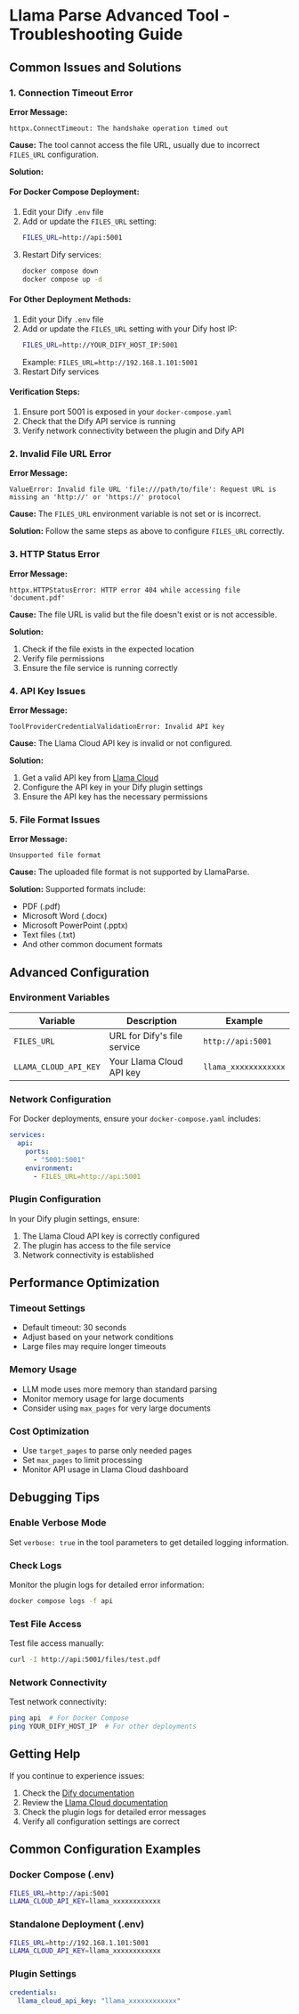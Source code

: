 # Llama Parse Advanced Tool - Troubleshooting Guide

## Common Issues and Solutions

### 1. Connection Timeout Error

**Error Message:**
```
httpx.ConnectTimeout: The handshake operation timed out
```

**Cause:** The tool cannot access the file URL, usually due to incorrect `FILES_URL` configuration.

**Solution:**

#### For Docker Compose Deployment:
1. Edit your Dify `.env` file
2. Add or update the `FILES_URL` setting:
   ```bash
   FILES_URL=http://api:5001
   ```
3. Restart Dify services:
   ```bash
   docker compose down
   docker compose up -d
   ```

#### For Other Deployment Methods:
1. Edit your Dify `.env` file
2. Add or update the `FILES_URL` setting with your Dify host IP:
   ```bash
   FILES_URL=http://YOUR_DIFY_HOST_IP:5001
   ```
   Example: `FILES_URL=http://192.168.1.101:5001`
3. Restart Dify services

#### Verification Steps:
1. Ensure port 5001 is exposed in your `docker-compose.yaml`
2. Check that the Dify API service is running
3. Verify network connectivity between the plugin and Dify API

### 2. Invalid File URL Error

**Error Message:**
```
ValueError: Invalid file URL 'file:///path/to/file': Request URL is missing an 'http://' or 'https://' protocol
```

**Cause:** The `FILES_URL` environment variable is not set or is incorrect.

**Solution:**
Follow the same steps as above to configure `FILES_URL` correctly.

### 3. HTTP Status Error

**Error Message:**
```
httpx.HTTPStatusError: HTTP error 404 while accessing file 'document.pdf'
```

**Cause:** The file URL is valid but the file doesn't exist or is not accessible.

**Solution:**
1. Check if the file exists in the expected location
2. Verify file permissions
3. Ensure the file service is running correctly

### 4. API Key Issues

**Error Message:**
```
ToolProviderCredentialValidationError: Invalid API key
```

**Cause:** The Llama Cloud API key is invalid or not configured.

**Solution:**
1. Get a valid API key from [Llama Cloud](https://cloud.llamaindex.ai/)
2. Configure the API key in your Dify plugin settings
3. Ensure the API key has the necessary permissions

### 5. File Format Issues

**Error Message:**
```
Unsupported file format
```

**Cause:** The uploaded file format is not supported by LlamaParse.

**Solution:**
Supported formats include:
- PDF (.pdf)
- Microsoft Word (.docx)
- Microsoft PowerPoint (.pptx)
- Text files (.txt)
- And other common document formats

## Advanced Configuration

### Environment Variables

| Variable | Description | Example |
|----------|-------------|---------|
| `FILES_URL` | URL for Dify's file service | `http://api:5001` |
| `LLAMA_CLOUD_API_KEY` | Your Llama Cloud API key | `llama_xxxxxxxxxxxx` |

### Network Configuration

For Docker deployments, ensure your `docker-compose.yaml` includes:

```yaml
services:
  api:
    ports:
      - "5001:5001"
    environment:
      - FILES_URL=http://api:5001
```

### Plugin Configuration

In your Dify plugin settings, ensure:
1. The Llama Cloud API key is correctly configured
2. The plugin has access to the file service
3. Network connectivity is established

## Performance Optimization

### Timeout Settings
- Default timeout: 30 seconds
- Adjust based on your network conditions
- Large files may require longer timeouts

### Memory Usage
- LLM mode uses more memory than standard parsing
- Monitor memory usage for large documents
- Consider using `max_pages` for very large documents

### Cost Optimization
- Use `target_pages` to parse only needed pages
- Set `max_pages` to limit processing
- Monitor API usage in Llama Cloud dashboard

## Debugging Tips

### Enable Verbose Mode
Set `verbose: true` in the tool parameters to get detailed logging information.

### Check Logs
Monitor the plugin logs for detailed error information:
```bash
docker compose logs -f api
```

### Test File Access
Test file access manually:
```bash
curl -I http://api:5001/files/test.pdf
```

### Network Connectivity
Test network connectivity:
```bash
ping api  # For Docker Compose
ping YOUR_DIFY_HOST_IP  # For other deployments
```

## Getting Help

If you continue to experience issues:

1. Check the [Dify documentation](https://docs.dify.ai/)
2. Review the [Llama Cloud documentation](https://docs.llamaindex.ai/)
3. Check the plugin logs for detailed error messages
4. Verify all configuration settings are correct

## Common Configuration Examples

### Docker Compose (.env)
```bash
FILES_URL=http://api:5001
LLAMA_CLOUD_API_KEY=llama_xxxxxxxxxxxx
```

### Standalone Deployment (.env)
```bash
FILES_URL=http://192.168.1.101:5001
LLAMA_CLOUD_API_KEY=llama_xxxxxxxxxxxx
```

### Plugin Settings
```yaml
credentials:
  llama_cloud_api_key: "llama_xxxxxxxxxxxx"
``` 